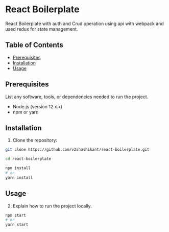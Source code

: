 # React Boilerplate

React Boilerplate with auth and Crud operation using api with webpack and used redux for state management.

## Table of Contents

- [Prerequisites](#prerequisites)
- [Installation](#installation)
- [Usage](#usage)

## Prerequisites

List any software, tools, or dependencies needed to run the project.

- Node.js (version 12.x.x)
- npm or yarn

## Installation

1. Clone the repository:

```bash
git clone https://github.com/v2shashikant/react-boilerplate.git

cd react-boilerplate

npm install
# or
yarn install
```
## Usage

2. Explain how to run the project locally.

```bash
npm start
# or
yarn start
```

